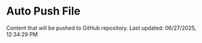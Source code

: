 # Auto Push File

Content that will be pushed to GitHub repository.
Last updated: 06/27/2025, 12:34:29 PM